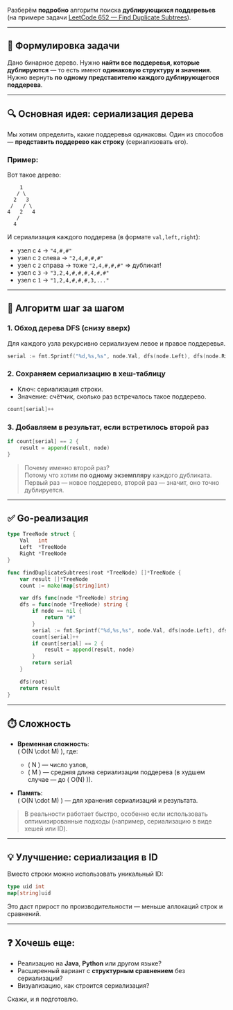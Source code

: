 Разберём **подробно** алгоритм поиска **дублирующихся поддеревьев** (на примере задачи [LeetCode 652 — Find Duplicate Subtrees](https://leetcode.com/problems/find-duplicate-subtrees/)).

---

## 🧩 Формулировка задачи

Дано бинарное дерево. Нужно **найти все поддеревья, которые дублируются** — то есть имеют **одинаковую структуру и значения**. Нужно вернуть **по одному представителю каждого дублирующегося поддерева**.

---

## 🔍 Основная идея: сериализация дерева

Мы хотим определить, какие поддеревья одинаковы. Один из способов — **представить поддерево как строку** (сериализовать его).

### Пример:

Вот такое дерево:

```
    1
   / \
  2   3
 /   / \
4   2   4
   /
  4
```

И сериализация каждого поддерева (в формате `val,left,right`):

- узел с `4` → `"4,#,#"`
- узел с `2` слева → `"2,4,#,#,#"`
- узел с `2` справа → тоже `"2,4,#,#,#"` ⇒ дубликат!
- узел с `3` → `"3,2,4,#,#,#,4,#,#"`
- узел с `1` → `"1,2,4,#,#,#,3,..."`

---

## 🧠 Алгоритм шаг за шагом

### 1. Обход дерева DFS (снизу вверх)
Для каждого узла рекурсивно сериализуем левое и правое поддеревья.

```go
serial := fmt.Sprintf("%d,%s,%s", node.Val, dfs(node.Left), dfs(node.Right))
```

### 2. Сохраняем сериализацию в хеш-таблицу

- Ключ: сериализация строки.
- Значение: счётчик, сколько раз встречалось такое поддерево.

```go
count[serial]++
```

### 3. Добавляем в результат, если встретилось **второй раз**

```go
if count[serial] == 2 {
    result = append(result, node)
}
```

> Почему именно второй раз?  
> Потому что хотим **по одному экземпляру** каждого дубликата. Первый раз — новое поддерево, второй раз — значит, оно точно дублируется.

---

## ✅ Go-реализация

```go
type TreeNode struct {
    Val   int
    Left  *TreeNode
    Right *TreeNode
}

func findDuplicateSubtrees(root *TreeNode) []*TreeNode {
    var result []*TreeNode
    count := make(map[string]int)

    var dfs func(node *TreeNode) string
    dfs = func(node *TreeNode) string {
        if node == nil {
            return "#"
        }
        serial := fmt.Sprintf("%d,%s,%s", node.Val, dfs(node.Left), dfs(node.Right))
        count[serial]++
        if count[serial] == 2 {
            result = append(result, node)
        }
        return serial
    }

    dfs(root)
    return result
}
```

---

## ⏱️ Сложность

- **Временная сложность**:  
  \( O(N \cdot M) \), где:
  - \( N \) — число узлов,
  - \( M \) — средняя длина сериализации поддерева (в худшем случае — до \( O(N) \)).

- **Память**:  
  \( O(N \cdot M) \) — для хранения сериализаций и результата.

> В реальности работает быстро, особенно если использовать оптимизированные подходы (например, сериализацию в виде хешей или ID).

---

## 💡 Улучшение: сериализация в ID

Вместо строки можно использовать уникальный ID:

```go
type uid int
map[string]uid
```

Это даст прирост по производительности — меньше аллокаций строк и сравнений.

---

## ❓ Хочешь еще:
- Реализацию на **Java**, **Python** или другом языке?
- Расширенный вариант с **структурным сравнением** без сериализации?
- Визуализацию, как строится сериализация?

Скажи, и я подготовлю.